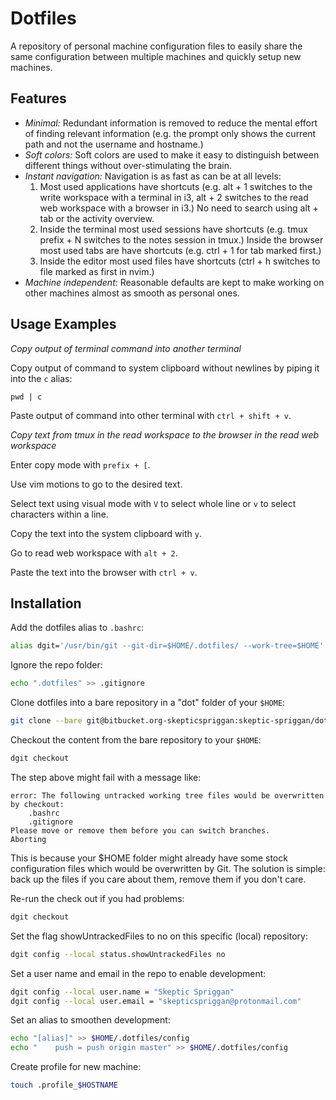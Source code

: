 # Dotfiles

A repository of personal machine configuration files to easily share the same configuration between multiple machines and quickly setup new machines.

## Features

- _Minimal:_ Redundant information is removed to reduce the mental effort of finding relevant information (e.g. the prompt only shows the current path and not the username and hostname.)
- _Soft colors:_ Soft colors are used to make it easy to distinguish between different things without over-stimulating the brain.
- _Instant navigation:_ Navigation is as fast as can be at all levels:
    1. Most used applications have shortcuts (e.g. alt + 1 switches to the write workspace with a terminal in i3, alt + 2 switches to the read web workspace with a browser in i3.) No need to search using alt + tab or the activity overview.
    2. Inside the terminal most used sessions have shortcuts (e.g. tmux prefix + N switches to the notes session in tmux.) Inside the browser most used tabs are have shortcuts (e.g. ctrl + 1 for tab marked first.)
    3. Inside the editor most used files have shortcuts (ctrl + h switches to file marked as first in nvim.) 
- _Machine independent:_ Reasonable defaults are kept to make working on other machines almost as smooth as personal ones.

## Usage Examples

_Copy output of terminal command into another terminal_

Copy output of command to system clipboard without newlines by piping it into the `c` alias:

```
pwd | c
```

Paste output of command into other terminal with `ctrl + shift + v`.

_Copy text from tmux in the read workspace to the browser in the read web workspace_

Enter copy mode with `prefix + [`.

Use vim motions to go to the desired text.

Select text using visual mode with `V` to select whole line or `v` to select characters within a line.

Copy the text into the system clipboard with `y`.

Go to read web workspace with `alt + 2`.

Paste the text into the browser with `ctrl + v`.

## Installation

Add the dotfiles alias to `.bashrc`:

```bash
alias dgit='/usr/bin/git --git-dir=$HOME/.dotfiles/ --work-tree=$HOME'
```

Ignore the repo folder:

```bash
echo ".dotfiles" >> .gitignore
```

Clone dotfiles into a bare repository in a "dot" folder of your `$HOME`:

```bash
git clone --bare git@bitbucket.org-skepticspriggan:skeptic-spriggan/dotfiles.git $HOME/.dotfiles
```

Checkout the content from the bare repository to your `$HOME`:

```bash
dgit checkout
```

The step above might fail with a message like:

```
error: The following untracked working tree files would be overwritten by checkout:
    .bashrc
    .gitignore
Please move or remove them before you can switch branches.
Aborting
```

This is because your $HOME folder might already have some stock configuration files which would be overwritten by Git. The solution is simple: back up the files if you care about them, remove them if you don't care.

Re-run the check out if you had problems:

```bash
dgit checkout
```

Set the flag showUntrackedFiles to no on this specific (local) repository:

```bash
dgit config --local status.showUntrackedFiles no
```

Set a user name and email in the repo to enable development:

```bash
dgit config --local user.name = "Skeptic Spriggan"
dgit config --local user.email = "skepticspriggan@protonmail.com"
```

Set an alias to smoothen development:

```bash
echo "[alias]" >> $HOME/.dotfiles/config
echo "    push = push origin master" >> $HOME/.dotfiles/config
```

Create profile for new machine:

```bash
touch .profile_$HOSTNAME
```

